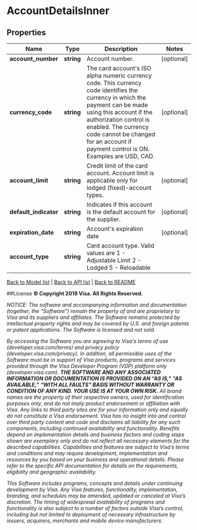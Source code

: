 # AccountDetailsInner

## Properties
Name | Type | Description | Notes
------------ | ------------- | ------------- | -------------
**account_number** | **string** | Account number. | [optional] 
**currency_code** | **string** | The card account&#39;s ISO alpha numeric currency code.  This currency code identifies the currency in which the payment can be made using this account if the authorization control is enabled.  The currency code cannot be changed for an account if payment control is ON. Examples are USD, CAD. | [optional] 
**account_limit** | **string** | Credit limit of the card account. Account limit is applicable only for lodged (fixed)-account types. | [optional] 
**default_indicator** | **string** | Indicates if this account is the default account for the supplier. | [optional] 
**expiration_date** | **string** | Account&#39;s expiration date | [optional] 
**account_type** | **string** | Card account type.  Valid values are     1 - Adjustable Limit      2 - Lodged       5 -  Reloadable | 

[Back to Model list](../../README.md#documentation-for-models)   |   [Back to API list](../../README.md#documentation-for-api-endpoints)   |   [Back to README](../../README.md)



##License
**© Copyright 2018 Visa. All Rights Reserved.**

*NOTICE: The software and accompanying information and documentation (together, the “Software”) remain the property of
and are proprietary to Visa and its suppliers and affiliates. The Software remains protected by intellectual property
rights and may be covered by U.S. and foreign patents or patent applications. The Software is licensed and not sold.*

*By accessing the Software you are agreeing to Visa's terms of use (developer.visa.com/terms) and privacy policy (developer.visa.com/privacy).
In addition, all permissible uses of the Software must be in support of Visa products, programs and services provided
through the Visa Developer Program (VDP) platform only (developer.visa.com). **THE SOFTWARE AND ANY ASSOCIATED
INFORMATION OR DOCUMENTATION IS PROVIDED ON AN “AS IS,” “AS AVAILABLE,” “WITH ALL FAULTS” BASIS WITHOUT WARRANTY OR
CONDITION OF ANY KIND. YOUR USE IS AT YOUR OWN RISK.** All brand names are the property of their respective owners, used for identification purposes only, and do not imply
product endorsement or affiliation with Visa. Any links to third party sites are for your information only and equally
do not constitute a Visa endorsement. Visa has no insight into and control over third party content and code and disclaims
all liability for any such components, including continued availability and functionality. Benefits depend on implementation
details and business factors and coding steps shown are exemplary only and do not reflect all necessary elements for the
described capabilities. Capabilities and features are subject to Visa’s terms and conditions and may require development,
implementation and resources by you based on your business and operational details. Please refer to the specific
API documentation for details on the requirements, eligibility and geographic availability.*

*This Software includes programs, concepts and details under continuing development by Visa. Any Visa features,
functionality, implementation, branding, and schedules may be amended, updated or canceled at Visa’s discretion.
The timing of widespread availability of programs and functionality is also subject to a number of factors outside Visa’s control,
including but not limited to deployment of necessary infrastructure by issuers, acquirers, merchants and mobile device manufacturers.*